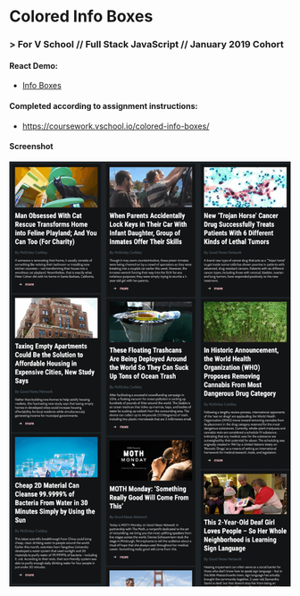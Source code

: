 # Colored Info Boxes
### > For V School // Full Stack JavaScript // January 2019 Cohort

#### React Demo:
- <a href="http://yw-colored-info-boxes.surge.sh" target="_blank">Info Boxes</a>

#### Completed according to assignment instructions: 
- https://coursework.vschool.io/colored-info-boxes/

#### Screenshot
<a href="http://yw-colored-info-boxes.surge.sh" target="_blank"><img src="screenshot.png"></a>
